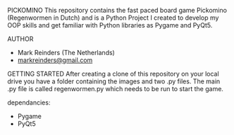 PICKOMINO
This repository contains the fast paced board game Pickomino (Regenwormen in Dutch) and is a Python Project I created to develop my
OOP skills and get familiar with Python libraries as Pygame and PyQt5.

AUTHOR
- Mark Reinders (The Netherlands)
- markreinders@gmail.com

GETTING STARTED
After creating a clone of this repository on your local drive you have a folder containing the images and two .py files.
The main .py file is called regenwormen.py which needs to be run to start the game.

dependancies:
- Pygame
- PyQt5